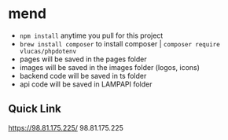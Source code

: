 # mend
- `npm install` anytime you pull for this project
- `brew install composer`  to install composer | `composer require vlucas/phpdotenv`
- pages will be saved in the pages folder
- images will be saved in the images folder (logos, icons)
- backend code will be saved in ts folder
- api code will be saved in LAMPAPI folder

## Quick Link
https://98.81.175.225/
98.81.175.225
